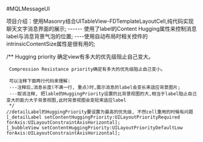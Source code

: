 #MQLMessageUI

项目介绍：使用Masonry结合UITableView-FDTemplateLayoutCell,纯代码实现聊天文字消息界面的展示; ------ 使用了label的Content Hugging属性来控制消息label与消息背景气泡的位置; ----使用自动布局时相关控件的intrinsicContentSize属性是很有用的;

/**
     Hugging priority 确定view有多大的优先级阻止自己变大。
     
     Compression Resistance priority确定有多大的优先级阻止自己变小。
     
     可以注释下面两行代码来理解:
     ---注释后,消息长度(不满一行, 重点)时,展示消息的label会变长来适应背景图片;
     ---取消注释, 把lable的HuggingPriority设置的比背景视图的大,相当于label阻止自己变大的能力大于背景视图,此时背景视图会变短来适应label
     */
    //detailLabel的HuggingPriority要设置为最高的优先级, 不然cell重用的时候有问题
    [_detailLabel setContentHuggingPriority:UILayoutPriorityRequired forAxis:UILayoutConstraintAxisHorizontal];
    [_bubbleView setContentHuggingPriority:UILayoutPriorityDefaultLow forAxis:UILayoutConstraintAxisHorizontal];

